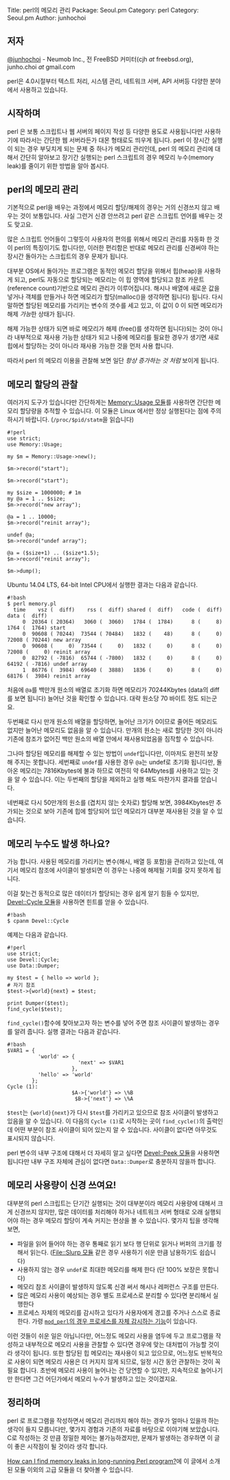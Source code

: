 Title:    perl의 메모리 관리
Package:  Seoul.pm
Category: perl
Category: Seoul.pm
Author:   junhochoi

저자
-----

[@junhochoi][twitter-junhochoi] - Neumob Inc., 전 FreeBSD 커미터(cjh _at_ freebsd.org), junho.choi _at_ gmail.com

perl은 4.0시절부터 텍스트 처리, 시스템 관리, 네트워크 서버, API 서버등 다양한 분야에서
사용하고 있습니다.

시작하며
---------

perl 은 보통 스크립트나 웹 서버의 페이지 작성 등 다양한 용도로 사용됩니다만 사용하기에 따라서는
간단한 웹 서버라든가 대몬 형태로도 띄우게 됩니다. perl 이 장시간 실행이 되는 경우 부딪치게 되는
문제 중 하나가 메모리 관리인데, perl 의 메모리 관리에 대해서 간단히 알아보고 장기간 실행되는 perl
스크립트의 경우 메모리 누수(memory leak)를 줄이기 위한 방법을 알아 봅시다.

perl의 메모리 관리
-----------------
기본적으로 perl을 배우는 과정에서 메모리 할당/해제의 경우는 거의 신경쓰지 않고 배우는 것이 보통입니다.
사실 그런거 신경 안쓰려고 perl 같은 스크립트 언어를 배우는 것도 맞고요.

많은 스크립트 언어들이 그렇듯이 사용자의 편의를 위해서 메모리 관리를 자동화 한 것이 perl의
특징이기도 합니다만, 이러한 편리함은 반대로 메모리 관리를 신경써야 하는 장시간 돌아가는
스크립트의 경우 문제가 됩니다.

대부분 OS에서 돌아가는 프로그램은 동적인 메모리 할당을 위해서 힙(heap)을
사용하게 되고, perl도 자동으로 할당되는 메모리는 이 힙 영역에 할당되고 참조 카운트
(reference count)기반으로 메모리 관리가 이루어집니다. 해시나 배열에 새로운 값을
넣거나 객체를 만들거나 하면 메모리가 할당(malloc()을 생각하면 됩니다) 됩니다.
다시 말하면 할당된 메모리를 가리키는 변수의 갯수를 세고 있고, 이 값이 0 이 되면 메모리가
해제 *가능*한 상태가 됩니다.

해제 가능한 상태가 되면 바로 메모리가 해제 (free()를 생각하면 됩니다)되는 것이 아니라
내부적으로 재사용 가능한 상태가 되고 나중에
메모리를 필요한 경우가 생기면 새로 힙에서 할당하는 것이 아니라 재사용 가능한 것을
먼저 사용 합니다.

따라서 perl 의 메모리 이용을 관찰해 보면 일단 *항상 증가하는 것 처럼* 보이게 됩니다.

메모리 할당의 관찰
------------------
여러가지 도구가 있습니다만 간단하게는 [Memory::Usage 모듈][cpan-memory-usage]를 사용하면
간단한 메모리 할당량을 추적할 수 있습니다. 이 모듈은 Linux 에서만 정상 실행된다는 점에
주의하시기 바랍니다. (`/proc/$pid/statm`을 읽습니다)

    #!perl
    use strict;
    use Memory::Usage;

    my $m = Memory::Usage->new();

    $m->record("start");

    $m->record("start");

    my $size = 1000000; # 1m
    my @a = 1 .. $size;
    $m->record("new array");

    @a = 1 .. 10000;
    $m->record("reinit array");

    undef @a;
    $m->record("undef array");

    @a = ($size+1) .. ($size*1.5);
    $m->record("reinit array");

    $m->dump();

Ubuntu 14.04 LTS, 64-bit Intel CPU에서 실행한 결과는 다음과 같습니다.

    #!bash
    $ perl memory.pl
      time    vsz (  diff)    rss (  diff) shared (  diff)   code (  diff)   data (  diff)
         0  20364 ( 20364)   3060 (  3060)   1784 (  1784)      8 (     8)   1764 (  1764) start
         0  90608 ( 70244)  73544 ( 70484)   1832 (    48)      8 (     0)  72008 ( 70244) new array
         0  90608 (     0)  73544 (     0)   1832 (     0)      8 (     0)  72008 (     0) reinit array
         0  82792 ( -7816)  65744 ( -7800)   1832 (     0)      8 (     0)  64192 ( -7816) undef array
         1  86776 (  3984)  69640 (  3888)   1836 (     0)      8 (     0)  68176 (  3984) reinit array

처음에 `@a`를 백만개 원소의 배열로 초기화 하면 메모리가 70244Kbytes (data의 diff를 보면 됩니다)
늘어난 것을 확인할 수 있습니다. 대략 원소당 70 바이트 정도 되는군요.

두번째로 다시 만개 원소의 배열을 할당하면, 늘어난 크기가 0이므로 줄어든 메모리도 없지만
늘어난 메모리도 없음을 알 수 있습니다. 만개의 원소는 새로 할당한 것이 아니라 기존에 참조가 없어진
백만 원소의 배열 안에서 재사용되었음을 짐작할 수 있습니다.

그나마 할당된 메모리를 해제할 수 있는 방법이 `undef`입니다만, 이마저도 완전히 보장해 주지는 못합니다.
세번째로 `undef`를 사용한 경우 `@a`는 undef로 초기화 됩니다만, 돌아온 메모리는 7816Kbytes에 불과 하므로
여전히 약 64Mbytes를 사용하고 있는 것을 알 수 있습니다. 이는 두번째의 할당을 제외하고 실행 해도 마찬가지
결과를 얻습니다.

네번째로 다시 50만개의 원소를 (겹치지 않는 숫자로) 할당해 보면, 3984Kbytes만 추가되는 것으로
보아 기존에 힙에 할당되어 있던 메모리가 대부분 재사용된 것을 알 수 있습니다.

메모리 누수도 발생 하나요?
----------------------------
가능 합니다. 사용된 메모리를 가리키는 변수(해시, 배열 등 포함)을 관리하고 있는데,
여기서 메모리 참조에 사이클이 발생되면 이 경우는 나중에 해제될 기회를 갖지 못하게 됩니다.

이걸 찾는건 동적으로 많은 데이터가 할당되는 경우 쉽게 알기 힘들 수 있지만,
[Devel::Cycle 모듈][cpan-devel-cycle]을 사용하면 힌트를 얻을 수 있습니다.

    #!bash
    $ cpanm Devel::Cycle

예제는 다음과 같습니다.

    #!perl
    use strict;
    use Devel::Cycle;
    use Data::Dumper;

    my $test = { hello => world };
    # 자기 참조
    $test->{world}{next} = $test;

    print Dumper($test);
    find_cycle($test);

`find_cycle()`함수에 찾아보고자 하는 변수를 넣어 주면 참조 사이클이 발생하는 경우를
알려 줍니다. 실행 결과는 다음과 같습니다.

    #!bash
    $VAR1 = {
              'world' => {
                           'next' => $VAR1
                         },
              'hello' => 'world'
            };
    Cycle (1):
                         $A->{'world'} => \%B
                          $B->{'next'} => \%A

`$test`는 `{world}{next}`가 다시 `$test`를 가리키고 있으므로 참조 사이클이 발생하고
있음을 알 수 있습니다. 이 다음의 `Cycle (1)`로 시작하는 곳이
`find_cycle()`의 출력인데 어떤 부분이 참조 사이클이 되어 있는지
알 수 있습니다. 사이클이 없다면 아무것도 표시되지 않습니다.

perl 변수의 내부 구조에 대해서 더 자세히 알고 싶다면 [Devel::Peek 모듈][cpan-devel-peek]을
사용하면 됩니다만 내부 구조 자체에 관심이 없다면 `Data::Dumper`로 충분하지 않을까 합니다.

메모리 사용량이 신경 쓰여요!
----------------------------
대부분의 perl 스크립트는 단기간 실행되는 것이 대부분이라 메모리 사용량에 대해서 크게
신경쓰지 않지만, 많은 데이터를 처리해야 하거나 네트워크 서버 형태로 오래 실행되어야 하는
경우 메모리 할당이 계속 커지는 현상을 볼 수 있습니다. 몇가지 팁을 생각해 보면,

- 파일을 읽어 들어야 하는 경우 통째로 읽기 보다 행 단위로 읽거나 버퍼의 크기를 정해서 읽는다.
  ([File::Slurp 모듈][cpan-file-slurp] 같은 경우 사용하기 쉬운 만큼 남용하기도 쉽습니다)
- 사용하지 않는 경우 `undef`로 최대한 메모리를 해제 한다 (단 100% 보장은 못합니다)
- 메모리 참조 사이클이 발생하지 않도록 신경 써서 해시나 레퍼런스 구조를 만든다.
- 많은 메모리 사용이 예상되는 경우 별도 프로세스로 분리할 수 있다면 분리해서 실행한다
- 프로세스 자체의 메모리를 감시하고 있다가 사용자에게 경고를 주거나 스스로 종료한다. 가령 [`mod_perl`의 경우 프로세스를 자체 감시하는 기능][modperl-apache2-resource]이 있습니다.

이런 것들이 쉬운 일은 아닙니다만, 어느정도 메모리 사용을 염두에 두고 프로그램을 작성하고
내부적으로 메모리 사용을 관찰할 수 있다면 경우에 맞는 대처법이 가능할 것이라 생각이 됩니다.
또한 할당된 힙 메모리는 재사용이 되고 있으므로, 어느정도 반복적으로 사용이 되면
메모리 사용은 더 커지지 않게 되므로, 일정 시간 동안 관찰하는 것이 꼭 필요 합니다.
초반에 메모리 사용이 늘어나는 건 당연할 수 있지만,
지속적으로 늘어나기만 한다면 그건 어딘가에서 메모리 누수가 발생하고 있는 것이겠지요.

정리하며
---------
perl 로 프로그램을 작성하면서 메모리 관리까지 해야 하는 경우가 얼마나 있을까 하는 생각이
들지 모릅니다만, 몇가지 경험과 기존의 자료를 바탕으로 이야기해 보았습니다. C로 작성하는 것
만큼 정밀한 제어는 불가능하겠지만, 문제가 발생하는 경우하면 이 글이 좋은 시작점이 될 것이라
생각 합니다.

[How can I find memory leaks in long-running Perl program?][stackoverflow-perl-memory-leak]에
이 글에서 소개된 모듈 이외의 고급 모듈을 더 찾아볼 수 있습니다.

[twitter-junhochoi]: http://twitter.com/#!/junhochoi
[cpan-devel-cycle]: https://metacpan.org/pod/Devel::Cycle
[cpan-devel-peek]: https://metacpan.org/pod/Devel::Peek
[cpan-memory-usage]: https://metacpan.org/pod/Memory::Usage
[cpan-file-slurp]: https://metacpan.org/pod/File::Slurp
[stackoverflow-perl-memory-leak]: http://stackoverflow.com/questions/429254/how-can-i-find-memory-leaks-in-long-running-perl-program
[modperl-apache2-resource]: https://perl.apache.org/docs/2.0/api/Apache2/Resource.html
